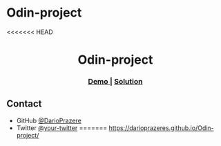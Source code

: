 # Odin-project
<<<<<<< HEAD
<!-- Please update value in the {}  -->

<h1 align="center">Odin-project</h1>

<div align="center">
  <h3>
    <a href="https://darioprazeres.github.io/Odin-project/">
      Demo
    </a>
    <span> | </span>
    <a href="https://github.com/DarioPrazeres/Odin-project">
      Solution
    </a>
  </h3>
</div>

## Contact

- GitHub [@DarioPrazere](https://github.com/DarioPrazeres)
- Twitter [@your-twitter](https://twitter.com/dario_prazeres)
=======
https://darioprazeres.github.io/Odin-project/
